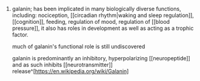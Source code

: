 1. galanin; has been implicated in many biologically diverse functions, including: nociception, [[circadian rhythm|waking and sleep regulation]], [[cognition]], feeding, regulation of mood, regulation of [[blood pressure]], it also has roles in development as well as acting as a trophic factor.
   
   much of galanin's functional role is still undiscovered
   
   galanin is predominantly an inhibitory, hyperpolarizing [[neuropeptide]] and as such inhibits [[neurotransmitter]] release^[https://en.wikipedia.org/wiki/Galanin]